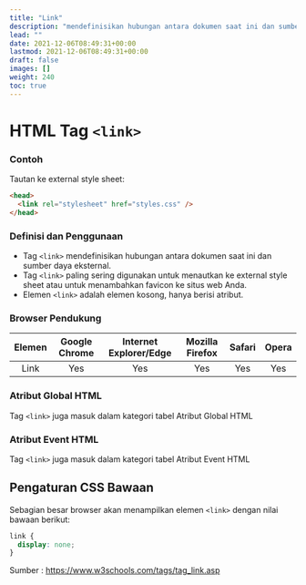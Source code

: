 ```yaml
---
title: "Link"
description: "mendefinisikan hubungan antara dokumen saat ini dan sumber daya eksternal."
lead: ""
date: 2021-12-06T08:49:31+00:00
lastmod: 2021-12-06T08:49:31+00:00
draft: false
images: []
weight: 240
toc: true
---
```

# HTML Tag `<link>`

### Contoh

Tautan ke external style sheet:

```html
<head>
  <link rel="stylesheet" href="styles.css" />
</head>
```

### Definisi dan Penggunaan

- Tag `<link>` mendefinisikan hubungan antara dokumen saat ini dan sumber daya eksternal.
- Tag `<link>` paling sering digunakan untuk menautkan ke external style sheet atau untuk menambahkan favicon ke situs web Anda.
- Elemen `<link>` adalah elemen kosong, hanya berisi atribut.

### Browser Pendukung

| Elemen | Google Chrome | Internet Explorer/Edge | Mozilla Firefox | Safari | Opera |
| :----: | :-----------: | :--------------------: | :-------------: | :----: | :---: |
|  Link  |      Yes      |          Yes           |       Yes       |  Yes   |  Yes  |

### Atribut Global HTML

Tag `<link>` juga masuk dalam kategori tabel Atribut Global HTML

### Atribut Event HTML

Tag `<link>` juga masuk dalam kategori tabel Atribut Event HTML

## Pengaturan CSS Bawaan

Sebagian besar browser akan menampilkan elemen `<link>` dengan nilai bawaan berikut:

```css
link {
  display: none;
}
```

Sumber : https://www.w3schools.com/tags/tag_link.asp
